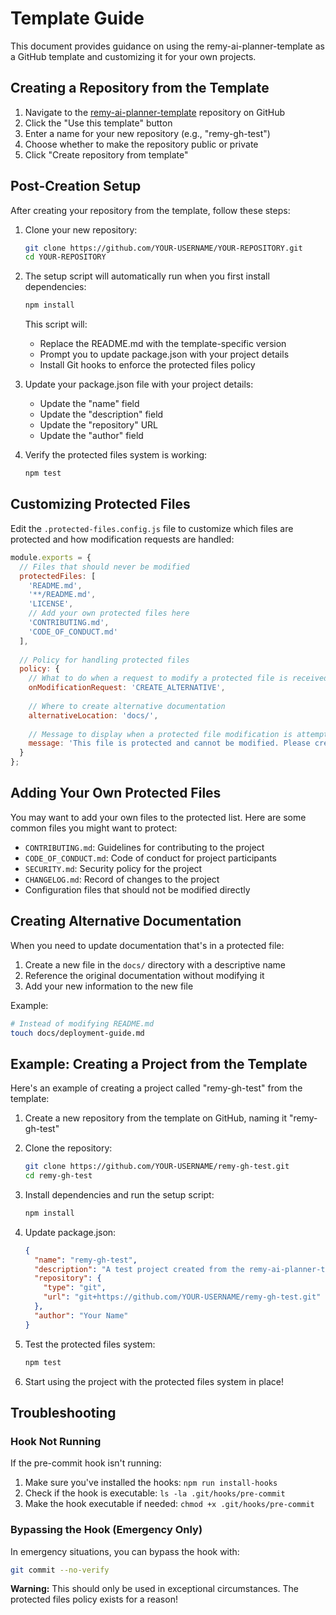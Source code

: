 # Template Guide

This document provides guidance on using the remy-ai-planner-template as a GitHub template and customizing it for your own projects.

## Creating a Repository from the Template

1. Navigate to the [remy-ai-planner-template](https://github.com/OWNER/remy-ai-planner-template) repository on GitHub
2. Click the "Use this template" button
3. Enter a name for your new repository (e.g., "remy-gh-test")
4. Choose whether to make the repository public or private
5. Click "Create repository from template"

## Post-Creation Setup

After creating your repository from the template, follow these steps:

1. Clone your new repository:
   ```bash
   git clone https://github.com/YOUR-USERNAME/YOUR-REPOSITORY.git
   cd YOUR-REPOSITORY
   ```

2. The setup script will automatically run when you first install dependencies:
   ```bash
   npm install
   ```

   This script will:
   - Replace the README.md with the template-specific version
   - Prompt you to update package.json with your project details
   - Install Git hooks to enforce the protected files policy

3. Update your package.json file with your project details:
   - Update the "name" field
   - Update the "description" field
   - Update the "repository" URL
   - Update the "author" field

4. Verify the protected files system is working:
   ```bash
   npm test
   ```

## Customizing Protected Files

Edit the `.protected-files.config.js` file to customize which files are protected and how modification requests are handled:

```javascript
module.exports = {
  // Files that should never be modified
  protectedFiles: [
    'README.md',
    '**/README.md',
    'LICENSE',
    // Add your own protected files here
    'CONTRIBUTING.md',
    'CODE_OF_CONDUCT.md'
  ],
  
  // Policy for handling protected files
  policy: {
    // What to do when a request to modify a protected file is received
    onModificationRequest: 'CREATE_ALTERNATIVE',
    
    // Where to create alternative documentation
    alternativeLocation: 'docs/',
    
    // Message to display when a protected file modification is attempted
    message: 'This file is protected and cannot be modified. Please create supplementary documentation in the docs/ directory instead.'
  }
};
```

## Adding Your Own Protected Files

You may want to add your own files to the protected list. Here are some common files you might want to protect:

- `CONTRIBUTING.md`: Guidelines for contributing to the project
- `CODE_OF_CONDUCT.md`: Code of conduct for project participants
- `SECURITY.md`: Security policy for the project
- `CHANGELOG.md`: Record of changes to the project
- Configuration files that should not be modified directly

## Creating Alternative Documentation

When you need to update documentation that's in a protected file:

1. Create a new file in the `docs/` directory with a descriptive name
2. Reference the original documentation without modifying it
3. Add your new information to the new file

Example:

```bash
# Instead of modifying README.md
touch docs/deployment-guide.md
```

## Example: Creating a Project from the Template

Here's an example of creating a project called "remy-gh-test" from the template:

1. Create a new repository from the template on GitHub, naming it "remy-gh-test"

2. Clone the repository:
   ```bash
   git clone https://github.com/YOUR-USERNAME/remy-gh-test.git
   cd remy-gh-test
   ```

3. Install dependencies and run the setup script:
   ```bash
   npm install
   ```

4. Update package.json:
   ```json
   {
     "name": "remy-gh-test",
     "description": "A test project created from the remy-ai-planner-template",
     "repository": {
       "type": "git",
       "url": "git+https://github.com/YOUR-USERNAME/remy-gh-test.git"
     },
     "author": "Your Name"
   }
   ```

5. Test the protected files system:
   ```bash
   npm test
   ```

6. Start using the project with the protected files system in place!

## Troubleshooting

### Hook Not Running

If the pre-commit hook isn't running:

1. Make sure you've installed the hooks: `npm run install-hooks`
2. Check if the hook is executable: `ls -la .git/hooks/pre-commit`
3. Make the hook executable if needed: `chmod +x .git/hooks/pre-commit`

### Bypassing the Hook (Emergency Only)

In emergency situations, you can bypass the hook with:

```bash
git commit --no-verify
```

**Warning:** This should only be used in exceptional circumstances. The protected files policy exists for a reason!
